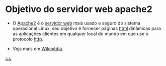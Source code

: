 <div class="header" id="myHeader">
  <div class="navbar" w3-include-html="/menu.inc"> </div>
</div>
<div class="title"><script> document.write(document.title);</script></div>  
<main>
<!-- markdownlint-disable-next-line -->
<span id="topo"><span>

# Objetivo do servidor web apache2

- O [Apache2](https://httpd.apache.org/docs/2.4/) é o [servidor web](https://developer.mozilla.org/pt-BR/docs/Learn/Common_questions/Web_mechanics/What_is_a_web_server) mais usado e seguro do sistema operacional Linux, seu objetivo é fornecer páginas [html](https://developer.mozilla.org/pt-BR/docs/Web/HTML) dinâmicas para as aplicações clientes em qualquer local do mundo
em que use o protocolo [http](https://developer.mozilla.org/pt-BR/docs/Web/HTTP).

- Veja mais em [Wikipédia](https://pt.wikipedia.org/wiki/Servidor_Apache).

</main>

<!-- markdownlint-disable-next-line -->
<script>  includeHTML(); FixHeader(window,"myHeader"); </script>
[🔝🔝](#topo "Retorna ao topo")